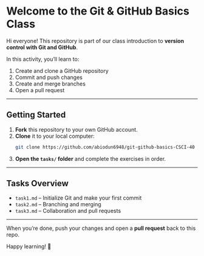 # Welcome to the Git & GitHub Basics Class

Hi everyone! 
This repository is part of our class introduction to **version control with Git and GitHub**.

In this activity, you’ll learn to:
1. Create and clone a GitHub repository  
2. Commit and push changes  
3. Create and merge branches  
4. Open a pull request  

---

##  Getting Started

1. **Fork** this repository to your own GitHub account.
2. **Clone** it to your local computer:
   ```bash
   git clone https://github.com/abiodun6948/git-github-basics-CSCI-40
   ```
3. **Open the `tasks/` folder** and complete the exercises in order.

---

##  Tasks Overview
- `task1.md` – Initialize Git and make your first commit  
- `task2.md` – Branching and merging  
- `task3.md` – Collaboration and pull requests  

---

When you’re done, push your changes and open a **pull request** back to this repo.

Happy learning! 🎉
